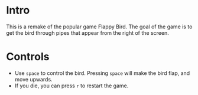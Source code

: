# Intro

This is a remake of the popular game Flappy Bird. The goal of the game is to get the bird through pipes that appear from the right of the screen.

# Controls

- Use `space` to control the bird. Pressing `space` will make the bird flap, and move upwards.
- If you die, you can press `r` to restart the game.
